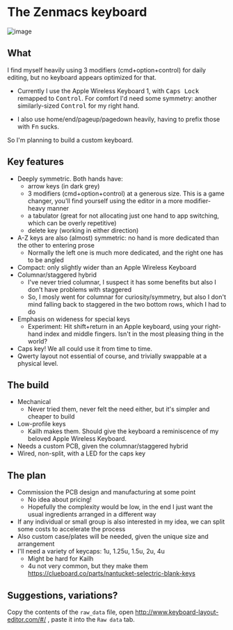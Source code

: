 # The Zenmacs keyboard

![image](https://user-images.githubusercontent.com/1162994/50515388-b0490300-0aa4-11e9-8b15-7cd02dbf2983.png)

## What

I find myself heavily using 3 modifiers (cmd+option+control) for daily editing, but no keyboard appears optimized for that.

* Currently I use the Apple Wireless Keyboard 1, with <kbd>Caps Lock</kbd> remapped to <kbd>Control</kbd>. For comfort I'd need some symmetry: another similarly-sized <kbd>Control</kbd> for my right hand.

* I also use home/end/pageup/pagedown heavily, having to prefix those with <kbd>Fn</kbd> sucks.

So I'm planning to build a custom keyboard.

## Key features

* Deeply symmetric. Both hands have:
  * arrow keys (in dark grey)
  * 3 modifiers (cmd+option+control) at a generous size. This is a game changer, you'll find yourself using the editor in a more modifier-heavy manner
  * a tabulator (great for not allocating just one hand to app switching, which can be overly repetitive)
  * delete key (working in either direction)
* A-Z keys are also (almost) symmetric: no hand is more dedicated than the other to entering prose
  * Normally the left one is much more dedicated, and the right one has to be angled
* Compact: only slightly wider than an Apple Wireless Keyboard
* Columnar/staggered hybrid
  * I've never tried columnar, I suspect it has some benefits but also I don't have problems with staggered
  * So, I mosly went for columnar for curiosity/symmetry, but also I don't mind falling back to staggered in the two bottom rows, which I had to do
* Emphasis on wideness for special keys
  * Experiment: Hit shift+return in an Apple keyboard, using your right-hand index and middle fingers. Isn't in the most pleasing thing in the world?
* Caps key! We all could use it from time to time.
* Qwerty layout not essential of course, and trivially swappable at a physical level.

## The build

* Mechanical
  * Never tried them, never felt the need either, but it's simpler and cheaper to build
* Low-profile keys
  * Kailh makes them. Should give the keyboard a reminiscence of my beloved Apple Wireless Keyboard.
* Needs a custom PCB, given the columnar/staggered hybrid
* Wired, non-split, with a LED for the caps key

## The plan

* Commission the PCB design and manufacturing at some point
  * No idea about pricing!
  * Hopefully the complexity would be low, in the end I just want the usual ingredients arranged in a different way
* If any individual or small group is also interested in my idea, we can split some costs to accelerate the process
* Also custom case/plates will be needed, given the unique size and arrangement
* I'll need a variety of keycaps: 1u, 1.25u, 1.5u, 2u, 4u
  * Might be hard for Kailh
  * 4u not very common, but they make them https://clueboard.co/parts/nantucket-selectric-blank-keys

## Suggestions, variations?

Copy the contents of the `raw_data` file, open http://www.keyboard-layout-editor.com/#/ , paste it into the `Raw data` tab.
